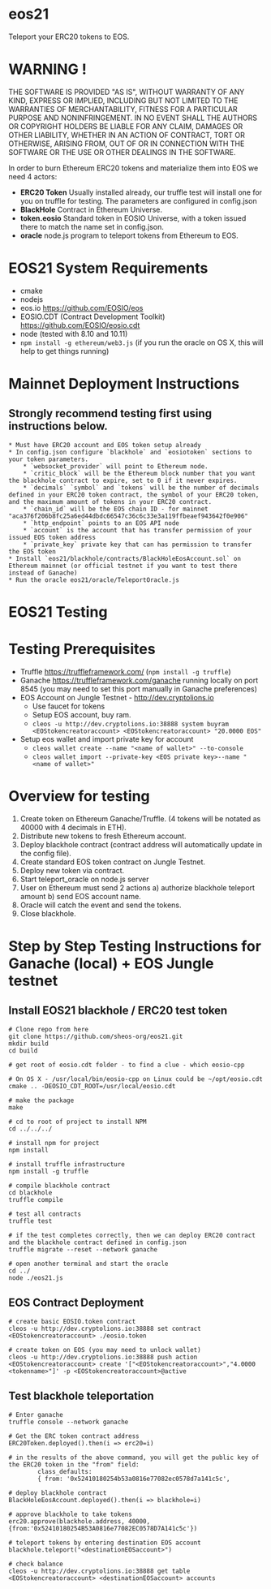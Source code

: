 # eos21
Teleport your ERC20 tokens to EOS.

# WARNING !
THE SOFTWARE IS PROVIDED "AS IS", WITHOUT WARRANTY OF ANY KIND, EXPRESS OR
IMPLIED, INCLUDING BUT NOT LIMITED TO THE WARRANTIES OF MERCHANTABILITY,
FITNESS FOR A PARTICULAR PURPOSE AND NONINFRINGEMENT. IN NO EVENT SHALL THE
AUTHORS OR COPYRIGHT HOLDERS BE LIABLE FOR ANY CLAIM, DAMAGES OR OTHER
LIABILITY, WHETHER IN AN ACTION OF CONTRACT, TORT OR OTHERWISE, ARISING FROM,
OUT OF OR IN CONNECTION WITH THE SOFTWARE OR THE USE OR OTHER DEALINGS IN THE
SOFTWARE.

In order to burn Ethereum ERC20 tokens and materialize them into EOS we need 4 actors:
* **ERC20 Token** Usually installed already, our truffle test will install one for you on truffle for testing. The parameters are configured in config.json
* **BlackHole** Contract in Ethereum Universe.
* **token.eosio** Standard token in EOSIO Universe, with a token issued there to match the name set in config.json.
* **oracle** node.js program to teleport tokens from Ethereum to EOS.

# EOS21 System Requirements
* cmake
* nodejs
* eos.io https://github.com/EOSIO/eos
* EOSIO.CDT (Contract Development Toolkit) https://github.com/EOSIO/eosio.cdt
* node (tested with 8.10 and 10.11)
* `npm install -g ethereum/web3.js` (if you run the oracle on OS X, this will help to get things running)


# Mainnet Deployment Instructions
## Strongly recommend testing first using instructions below.
    * Must have ERC20 account and EOS token setup already
    * In config.json configure `blackhole` and `eosiotoken` sections to your token parameters.
        * `websocket_provider` will point to Ethereum node.
        * `critic_block` will be the Ethereum block number that you want the blackhole contract to expire, set to 0 if it never expires.
        * `decimals` `symbol` and `tokens` will be the number of decimals defined in your ERC20 token contract, the symbol of your ERC20 token, and the maximum amount of tokens in your ERC20 contract.
        * `chain_id` will be the EOS chain ID - for mainnet "aca376f206b8fc25a6ed44dbdc66547c36c6c33e3a119ffbeaef943642f0e906"
        * `http_endpoint` points to an EOS API node
        * `account` is the account that has transfer permission of your issued EOS token address
        * `private_key` private key that can has permission to transfer the EOS token
    * Install `eos21/blackhole/contracts/BlackHoleEosAccount.sol` on Ethereum mainnet (or official testnet if you want to test there instead of Ganache)
    * Run the oracle eos21/oracle/TeleportOracle.js


# EOS21 Testing

# Testing Prerequisites
* Truffle https://truffleframework.com/ (`npm install -g truffle`)
* Ganache https://truffleframework.com/ganache running locally on port 8545 (you may need to set this port manually in Ganache preferences)
* EOS Account on Jungle Testnet - http://dev.cryptolions.io
    * Use faucet for tokens
    * Setup EOS account, buy ram.
    * `cleos -u http://dev.cryptolions.io:38888 system buyram <EOStokencreatoraccount> <EOStokencreatoraccount> "20.0000 EOS"`
* Setup eos wallet and import private key for account
    * `cleos wallet create --name "<name of wallet>" --to-console`
    * `cleos wallet import --private-key <EOS private key>--name "<name of wallet>"`

# Overview for testing
1. Create token on Ethereum Ganache/Truffle. (4 tokens will be notated as 40000 with 4 decimals in ETH).
2. Distribute new tokens to fresh Ethereum account.
3. Deploy blackhole contract (contract address will automatically update in the config file).
4. Create standard EOS token contract on Jungle Testnet.
5. Deploy new token via contract.
6. Start teleport_oracle on node.js server
7. User on Ethereum must send 2 actions a) authorize blackhole teleport amount b) send EOS account name.
8. Oracle will catch the event and send the tokens.
9. Close blackhole.

# Step by Step Testing Instructions for Ganache (local) + EOS Jungle testnet

## Install EOS21 blackhole / ERC20 test token
```
# Clone repo from here
git clone https://github.com/sheos-org/eos21.git
mkdir build
cd build

# get root of eosio.cdt folder - to find a clue - which eosio-cpp

# On OS X - /usr/local/bin/eosio-cpp on Linux could be ~/opt/eosio.cdt
cmake .. -DEOSIO_CDT_ROOT=/usr/local/eosio.cdt

# make the package
make

# cd to root of project to install NPM
cd ../../../

# install npm for project
npm install

# install truffle infrastructure
npm install -g truffle

# compile blackhole contract
cd blackhole
truffle compile

# test all contracts
truffle test

# if the test completes correctly, then we can deploy ERC20 contract and the blackhole contract defined in config.json
truffle migrate --reset --network ganache

# open another terminal and start the oracle
cd ../
node ./eos21.js
```

## EOS Contract Deployment
```
# create basic EOSIO.token contract
cleos -u http://dev.cryptolions.io:38888 set contract <EOStokencreatoraccount> ./eosio.token

# create token on EOS (you may need to unlock wallet)
cleos -u http://dev.cryptolions.io:38888 push action <EOStokencreatoraccount> create '["<EOStokencreatoraccount>","4.0000 <tokenname>"]' -p <EOStokencreatoraccount>@active
```
## Test blackhole teleportation
```
# Enter ganache
truffle console --network ganache

# Get the ERC token contract address
ERC20Token.deployed().then(i => erc20=i)

# in the results of the above command, you will get the public key of the ERC20 token in the "from" field:
		class_defaults:
		{ from: '0x52410180254b53a0816e77082ec0578d7a141c5c',

# deploy blackhole contract
BlackHoleEosAccount.deployed().then(i => blackhole=i)

# approve blackhole to take tokens
erc20.approve(blackhole.address, 40000, {from:'0x52410180254B53A0816e77082EC0578D7A141c5c'})

# teleport tokens by entering destination EOS account
blackhole.teleport("<destinationEOSaccount>")

# check balance
cleos -u http://dev.cryptolions.io:38888 get table <EOStokencreatoraccount> <destinationEOSaccount> accounts
```
